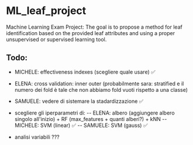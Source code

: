 # ML_leaf_project
Machine Learning Exam Project: The goal is to propose a method for leaf identification based on the provided leaf attributes and using a proper unsupervised or supervised learning tool.

## Todo:

- MICHELE: effectiveness indexes (scegliere quale usare) ✅
- ELENA: cross validation: inner outer (probabilmente sara: stratified e il numero dei fold è tale che non abbiamo fold vuoti rispetto a una classe)
- SAMUELE: vedere di sistemare la stadardizzazione ✅

- scegliere gli iperparametri di:
        -- ELENA: albero (aggiungere albero singolo all'inizio) + RF (max_features + quanti alberi?) + kNN
        -- MICHELE: SVM (linear) ✅
        -- SAMUELE: SVM (gauss) ✅


- analisi variabili ???
